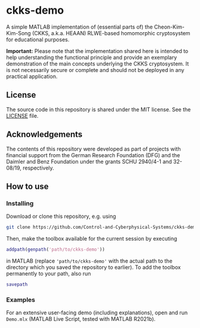 # ckks-demo

A simple MATLAB implementation of (essential parts of) the Cheon-Kim-Kim-Song
(CKKS, a.k.a. HEAAN) RLWE-based homomorphic cryptosystem for educational
purposes.

**Important:** Please note that the implementation shared here is intended to
help understanding the functional principle and provide an exemplary
demonstration of the main concepts underlying the CKKS cryptosystem. It is not
necessarily secure or complete and should not be deployed in any practical
application.

## License

The source code in this repository is shared under the MIT license. See the
[LICENSE](./LICENSE) file.

## Acknowledgements

The contents of this repository were developed as part of projects with
financial support from the German Research Foundation (DFG) and the Daimler and
Benz Foundation under the grants SCHU 2940/4-1 and 32-08/19, respectively.

## How to use

### Installing

Download or clone this repository, e.g. using

```bash
git clone https://github.com/Control-and-Cyberphysical-Systems/ckks-demo.git
```

Then, make the toolbox available for the current session by executing

```matlab
addpath(genpath('path/to/ckks-demo'))
```

in MATLAB (replace `'path/to/ckks-demo'` with the actual path to the directory
which you saved the repository to earlier). To add the toolbox permanently to
your path, also run

```matlab
savepath
```

### Examples

For an extensive user-facing demo (including explanations), open and run
`Demo.mlx` (MATLAB Live Script, tested with MATLAB R2021b).
